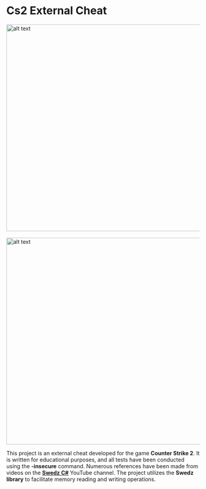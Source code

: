 # Cs2 External Cheat

<img src="https://i.hizliresim.com/fljas9c.jpg" alt="alt text" width="960" height="540"> <br><br>
<img src="https://i.hizliresim.com/lmmmjk5.jpg" alt="alt text" width="960" height="540"> 

<p>This project is an external cheat developed for the game <strong>Counter Strike 2</strong>. It is written for educational purposes, and all tests have been conducted using the <strong>-insecure</strong> command. Numerous references have been made from videos on the <strong><a href="https://www.youtube.com/@SwedishTwat">Swedz C#</a></strong> YouTube channel. The project utilizes the <strong>Swedz library</strong> to facilitate memory reading and writing operations.</p>
